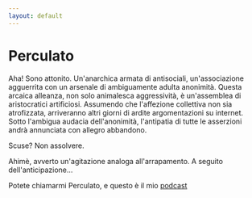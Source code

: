 ```yaml
---
layout: default
---
```

# Perculato

Aha! Sono attonito. Un'anarchica armata di antisociali, un'associazione agguerrita con un arsenale di ambiguamente adulta anonimità.
Questa arcaica alleanza, non solo animalesca aggressività, è un'assemblea di aristocratici artificiosi. Assumendo che l'affezione collettiva non sia atrofizzata, arriveranno altri giorni di ardite argomentazioni su internet. Sotto l'ambigua audacia dell'anonimità, l'antipatia di tutte le asserzioni andrà annunciata con allegro abbandono. 

Scuse? Non assolvere.

Ahimè, avverto un'agitazione analoga all'arrapamento. A seguito dell'anticipazione...

Potete chiamarmi Perculato, e questo è il mio [podcast](/notes "Podcast")

